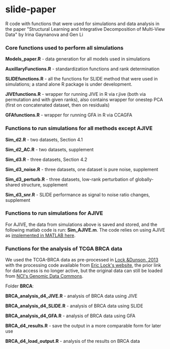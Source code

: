 # slide-paper

R code with functions that were used for simulations and data analysis in the paper "Structural Learning and Integrative Decomposition of Multi-View Data" by Irina Gaynanova and Gen Li


### Core functions used to perform all simulations

**Models_paper.R** - data generation for all models used in simulations
	
**AuxillaryFunctions.R** - standardization functions and rank determination

**SLIDEfunctions.R** - all the functions for SLIDE method that were used in simulations; a stand alone R package is under development.

**JIVEfunctions.R** - wrapper for running JIVE in R via r.jive (both via permutation and with given ranks), also contains wrapper for onestep PCA (first on concatenated dataset, then on residuals) 

**GFAfunctions.R** - wrapper for running GFA in R via CCAGFA


### Functions to run simulations for all methods except AJIVE 

**Sim_d2.R** - two datasets, Section 4.1

**Sim_d2_AC.R** - two datasets, supplement

**Sim_d3.R** - three datasets, Section 4.2

**Sim_d3_noise.R** - three datasets, one dataset is pure noise, supplement

**Sim_d3_perturb.R** - three datasets, low-rank perturbation of globally-shared structure, supplement

**Sim_d3_snr.R** - SLIDE performance as signal to noise ratio changes, supplement


### Functions to run simulations for AJIVE 

For AJIVE, the data from simulations above is saved and stored, and the following matlab code is run:
**Sim_AJIVE.m**. The code relies on using AJIVE as [implemented in MATLAB here](https://github.com/MeileiJiang/AJIVE_Project).


### Functions for the analysis of TCGA BRCA data

We used the TCGA-BRCA data as pre-processed in [Lock &Dunson, 2013](https://academic.oup.com/bioinformatics/article/29/20/2610/276860) with the processing code available from [Eric Lock's website](http://ericfrazerlock.com/software/BCC.zip), the prior link for data access is no longer active, but the original data can still be loaded from [NCI's Genomic Data Commons](https://gdc.cancer.gov/node/877).

Folder **BRCA**:

**BRCA_analysis_d4_JIVE.R** - analysis of BRCA data using JIVE

**BRCA_analysis_d4_SLIDE.R** - analysis of BRCA data using SLIDE

**BRCA_analysis_d4_GFA.R** - analysis of BRCA data using GFA

**BRCA_d4_results.R** - save the output in a more comparable form for later use

**BRCA_d4_load_output.R** - analysis of the results on BRCA data